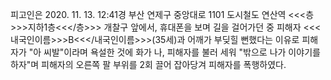피고인은 2020. 11. 13. 12:41경 부산 연제구 중앙대로 1101 도시철도 연산역 <<<층>>>지하1층<<</층>>> 개찰구 앞에서, 휴대폰을 보며 길을 걸어가던 중 피해자 <<<내국인이름>>>B<<</내국인이름>>>(35세)과 어깨가 부딪힐 뻔했다는 이유로 피해자가 "아 씨발"이라며 욕설한 것에 화가 나, 피해자를 불러 세워 "밖으로 나가 이야기를 하자"며 피해자의 오른쪽 팔 부위를 2회 끌어 잡아당겨 피해자를 폭행하였다.